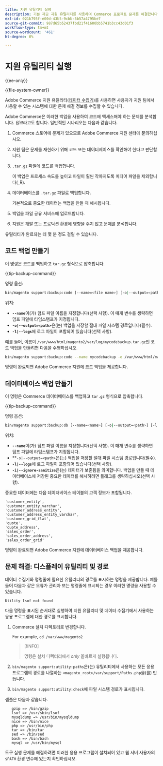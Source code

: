 ```yaml
---
title: 지원 유틸리티 실행
description: 기본 제공 지원 유틸리티를 사용하여 Commerce 프로젝트 문제를 해결합니다.
exl-id: 021b795f-e00d-43b5-9cbb-5b57a4795be7
source-git-commit: 987d65b52437fbd21f41600bb5741b3cc43d01f3
workflow-type: tm+mt
source-wordcount: '461'
ht-degree: 0%

---
```


# 지원 유틸리티 실행

{{ee-only}}

{{file-system-owner}}

Adobe Commerce 지원 유틸리티([데이터 수집기](https://experienceleague.adobe.com/en/docs/commerce-admin/systems/tools/support#data-collector))를 사용하면 사용자가 지원 팀에서 사용할 수 있는 시스템에 대한 문제 해결 정보를 수집할 수 있습니다.

Adobe Commerce은 이러한 백업을 사용하여 코드에 액세스해야 하는 문제를 분석합니다. _덤프_&#x200B;라고도 합니다. 일반적인 시나리오는 다음과 같습니다.

1. Commerce 스토어에 문제가 있으므로 Adobe Commerce 지원 센터에 문의하십시오.
1. 지원 팀은 문제를 재현하기 위해 코드 또는 데이터베이스를 확인해야 한다고 판단합니다.
1. `.tar.gz` 파일에 코드를 백업합니다.

   이 백업은 프로세스 속도를 높이고 파일이 훨씬 작아지도록 미디어 파일을 제외합니다(_R).

1. 데이터베이스를 `.tar.gz` 파일로 백업합니다.

   기본적으로 중요한 데이터는 백업을 만들 때 해시됩니다.

1. 백업을 파일 공유 서비스에 업로드합니다.
1. 지원은 개발 또는 프로덕션 환경에 영향을 주지 않고 문제를 분석합니다.

유틸리티가 완료되는 데 몇 분 정도 걸릴 수 있습니다.

## 코드 백업 만들기

이 명령은 코드를 백업하고 `tar.gz` 형식으로 압축합니다.

{{tip-backup-command}}

명령 옵션:

```bash
bin/magento support:backup:code [--name=<file name>] [-o|--output=<path>] [-l|--logs]
```

위치:

- **`--name`**&#x200B;이(가) 덤프 파일 이름을 지정합니다(선택 사항). 이 매개 변수를 생략하면 덤프 파일에 타임스탬프가 지정됩니다.
- **`-o|--output=<path>`**&#x200B;은(는) 백업을 저장할 절대 파일 시스템 경로입니다(필수).
- **`-l|--logs`**&#x200B;에 로그 파일이 포함되어 있습니다(선택 사항).

예를 들어, 이름이 `/var/www/html/magento2/var/log/mycodebackup.tar.gz`인 코드 백업을 만들려면 다음을 수행하십시오.

```bash
bin/magento support:backup:code --name mycodebackup -o /var/www/html/magento2/var/log
```

명령이 완료되면 Adobe Commerce 지원에 코드 백업을 제공합니다.

## 데이터베이스 백업 만들기

이 명령은 Commerce 데이터베이스를 백업하고 `tar.gz` 형식으로 압축합니다.

{{tip-backup-command}}

명령 옵션:

```bash
bin/magento support:backup:db [--name=<name>] [-o|--output=<path>] [-l|--logs] [-i|--ignore-sanitize]
```

위치:

- **`--name`**&#x200B;이(가) 덤프 파일 이름을 지정합니다(선택 사항). 이 매개 변수를 생략하면 덤프 파일에 타임스탬프가 지정됩니다.
- **`-o|--output=<path>`은(는) 백업을 저장할 절대 파일 시스템 경로입니다(필수).
- **`-l|--logs`**&#x200B;에 로그 파일이 포함되어 있습니다(선택 사항).
- **`-i|--ignore-sanitize`**&#x200B;은(는) 데이터가 보존됨을 의미합니다. 백업을 만들 때 데이터베이스에 저장된 중요한 데이터를 해시하려면 플래그를 생략하십시오(선택 사항).

중요한 데이터에는 다음 데이터베이스 테이블의 고객 정보가 포함됩니다.

```
'customer_entity',
'customer_entity_varchar',
'customer_address_entity',
'customer_address_entity_varchar',
'customer_grid_flat',
'quote',
'quote_address',
'sales_order',
'sales_order_address',
'sales_order_grid'
```

명령이 완료되면 Adobe Commerce 지원에 데이터베이스 백업을 제공합니다.

## 문제 해결: 디스플레이 유틸리티 및 경로

데이터 수집기와 명령줄에 필요한 유틸리티의 경로를 표시하는 명령을 제공합니다. 예를 들어 다음과 같은 오류가 관리자 또는 명령줄에 표시되는 경우 이러한 명령을 사용할 수 있습니다.

```
Utility lsof not found
```

다음 명령을 표시된 순서대로 실행하여 지원 유틸리티 및 데이터 수집기에서 사용하는 응용 프로그램에 대한 경로를 표시합니다.

1. Commerce 설치 디렉토리로 변경합니다.

   For example, `cd /var/www/magento2`

   >[!INFO]
   >
   >명령은 설치 디렉터리에서 _only_ 올바르게 실행됩니다.

1. `bin/magento support:utility:paths`은(는) 유틸리티에서 사용하는 모든 응용 프로그램의 경로를 나열하는 `<magento_root>/var/support/Paths.php`을(를) 만듭니다.
1. `bin/magento support:utility:check`에 파일 시스템 경로가 표시됩니다.

샘플은 다음과 같습니다.

```
   gzip => /bin/gzip
   lsof => /usr/sbin/lsof
   mysqldump => /usr/bin/mysqldump
   nice => /bin/nice
   php => /usr/bin/php
   tar => /bin/tar
   sed => /bin/sed
   bash => /bin/bash
   mysql => /usr/bin/mysql
```

도구 실행 문제를 해결하려면 이러한 응용 프로그램이 설치되어 있고 웹 서버 사용자의 `$PATH` 환경 변수에 있는지 확인하십시오.
